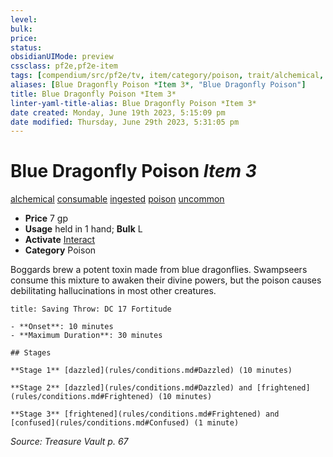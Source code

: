 ```yaml
---
level:
bulk:
price:
status:
obsidianUIMode: preview
cssclass: pf2e,pf2e-item
tags: [compendium/src/pf2e/tv, item/category/poison, trait/alchemical, trait/consumable, trait/ingested, trait/poison, trait/uncommon]
aliases: [Blue Dragonfly Poison *Item 3*, "Blue Dragonfly Poison"]
title: Blue Dragonfly Poison *Item 3*
linter-yaml-title-alias: Blue Dragonfly Poison *Item 3*
date created: Monday, June 19th 2023, 5:15:09 pm
date modified: Thursday, June 29th 2023, 5:31:05 pm
---
```


# Blue Dragonfly Poison *Item 3*

[alchemical](rules/traits/alchemical.md) [consumable](rules/traits/consumable.md) [ingested](rules/traits/ingested.md) [poison](rules/traits/poison.md) [uncommon](rules/traits/uncommon.md)  

- **Price** 7 gp
- **Usage** held in 1 hand; **Bulk** L
- **Activate** [Interact](rules/actions/interact.md)
- **Category** Poison

Boggards brew a potent toxin made from blue dragonflies. Swampseers consume this mixture to awaken their divine powers, but the poison causes debilitating hallucinations in most other creatures.

```ad-inline-affliction
title: Saving Throw: DC 17 Fortitude

- **Onset**: 10 minutes
- **Maximum Duration**: 30 minutes

## Stages

**Stage 1** [dazzled](rules/conditions.md#Dazzled) (10 minutes)

**Stage 2** [dazzled](rules/conditions.md#Dazzled) and [frightened](rules/conditions.md#Frightened) (10 minutes)

**Stage 3** [frightened](rules/conditions.md#Frightened) and [confused](rules/conditions.md#Confused) (1 minute)
```

*Source: Treasure Vault p. 67*
